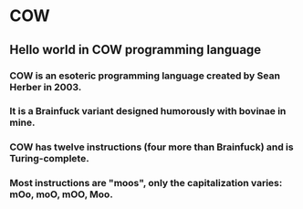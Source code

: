 # COW
## Hello world in COW programming language

### COW is an esoteric programming language created by Sean Herber in 2003.

### It is a Brainfuck variant designed humorously with bovinae in mine.

### COW has twelve instructions (four more than Brainfuck) and is Turing-complete.

### Most instructions are "moos", only the capitalization varies: mOo, moO, mOO, Moo.